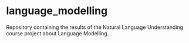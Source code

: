 # language_modelling
Repository containing the results of the Natural Language Understanding course project about Language Modelling.

